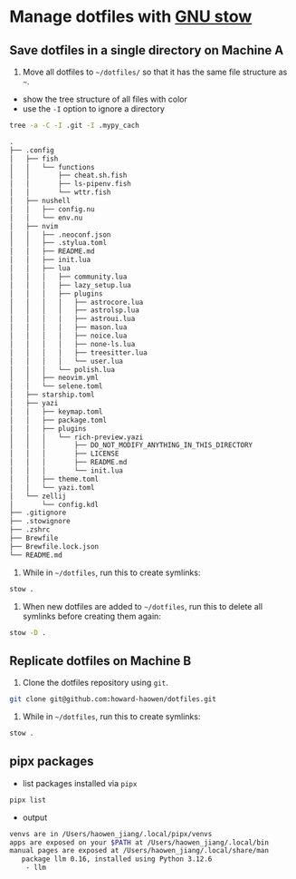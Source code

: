 # Manage dotfiles with [GNU stow](https://www.gnu.org/software/stow/)

## Save dotfiles in a single directory on Machine A

1. Move all dotfiles to `~/dotfiles/` so that it has the same file structure as `~`.

- show the tree structure of all files with color
- use the `-I` option to ignore a directory
```sh
tree -a -C -I .git -I .mypy_cach
```

```txt
.
├── .config
│   ├── fish
│   │   └── functions
│   │       ├── cheat.sh.fish
│   │       ├── ls-pipenv.fish
│   │       └── wttr.fish
│   ├── nushell
│   │   ├── config.nu
│   │   └── env.nu
│   ├── nvim
│   │   ├── .neoconf.json
│   │   ├── .stylua.toml
│   │   ├── README.md
│   │   ├── init.lua
│   │   ├── lua
│   │   │   ├── community.lua
│   │   │   ├── lazy_setup.lua
│   │   │   ├── plugins
│   │   │   │   ├── astrocore.lua
│   │   │   │   ├── astrolsp.lua
│   │   │   │   ├── astroui.lua
│   │   │   │   ├── mason.lua
│   │   │   │   ├── noice.lua
│   │   │   │   ├── none-ls.lua
│   │   │   │   ├── treesitter.lua
│   │   │   │   └── user.lua
│   │   │   └── polish.lua
│   │   ├── neovim.yml
│   │   └── selene.toml
│   ├── starship.toml
│   ├── yazi
│   │   ├── keymap.toml
│   │   ├── package.toml
│   │   ├── plugins
│   │   │   └── rich-preview.yazi
│   │   │       ├── DO_NOT_MODIFY_ANYTHING_IN_THIS_DIRECTORY
│   │   │       ├── LICENSE
│   │   │       ├── README.md
│   │   │       └── init.lua
│   │   ├── theme.toml
│   │   └── yazi.toml
│   └── zellij
│       └── config.kdl
├── .gitignore
├── .stowignore
├── .zshrc
├── Brewfile
├── Brewfile.lock.json
└── README.md
```

1. While in `~/dotfiles`, run this to create symlinks:
```sh
stow .
```

1. When new dotfiles are added to `~/dotfiles`, run this to delete all symlinks before creating them again:
```sh
stow -D .
```

## Replicate dotfiles on Machine B

1. Clone the dotfiles repository using `git`.
```sh
git clone git@github.com:howard-haowen/dotfiles.git 
```

1. While in `~/dotfiles`, run this to create symlinks:
```sh
stow .
```

## pipx packages

- list packages installed via `pipx`
```sh
pipx list
```

- output
```sh
venvs are in /Users/haowen_jiang/.local/pipx/venvs
apps are exposed on your $PATH at /Users/haowen_jiang/.local/bin
manual pages are exposed at /Users/haowen_jiang/.local/share/man
   package llm 0.16, installed using Python 3.12.6
    - llm
```
